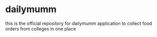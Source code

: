# dailymumm
this is the official repository for dailymumm application to collect food orders from colleges in one place
